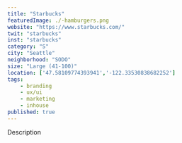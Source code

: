 ```yaml
---
title: "Starbucks"
featuredImage: ./-hamburgers.png
website: "https://www.starbucks.com/"
twit: "starbucks"
inst: "starbucks"
category: "S"
city: "Seattle"
neighborhood: "SODO"
size: "Large (41-100)"
location: ['47.58109774393941','-122.33530838682252']
tags:
    - branding
    - ux/ui
    - marketing
    - inhouse
published: true
---
```


Description
